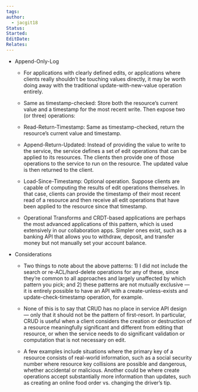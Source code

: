 ```yaml
---
tags: 
author:
  - jacgit18
Status: 
Started: 
EditDate: 
Relates:
---
```



-   Append-Only-Log 
    
    -   For applications with clearly defined edits, or applications where clients really shouldn’t be touching values directly, it may be worth doing away with the traditional update-with-new-value operation entirely. 
        
    -   Same as timestamp-checked: Store both the resource’s current value and a timestamp for the most recent write. Then expose two (or three) operations: 
        
    -   Read-Return-Timestamp: Same as timestamp-checked, return the resource’s current value and timestamp. 
        
    -   Append-Return-Updated: Instead of providing the value to write to the service, the service defines a set of edit operations that can be applied to its resources. The clients then provide one of those operations to the service to run on the resource. The updated value is then returned to the client. 
        
    -   Load-Since-Timestamp: Optional operation. Suppose clients are capable of computing the results of edit operations themselves. In that case, clients can provide the timestamp of their most recent read of a resource and then receive all edit operations that have been applied to the resource since that timestamp. 
        
    -   Operational Transforms and CRDT-based applications are perhaps the most advanced applications of this pattern, which is used extensively in our collaboration apps. Simpler ones exist, such as a banking API that allows you to withdraw, deposit, and transfer money but not manually set your account balance. 
        
    
-   Considerations 
    
    -   Two things to note about the above patterns: 1) I did not include the search or re-ACL/hard-delete operations for any of these, since they’re common to all approaches and largely unaffected by which pattern you pick; and 2) these patterns are not mutually exclusive — it is entirely possible to have an API with a create-unless-exists and update-check-timestamp operation, for example. 
        
    -   None of this is to say that CRUD has no place in service API design — only that it should not be the pattern of first-resort. In particular, CRUD is useful when a client considers the creation or destruction of a resource meaningfully significant and different from editing that resource, or when the service needs to do significant validation or computation that is not necessary on edit. 
        
    -   A few examples include situations where the primary key of a resource consists of real-world information, such as a social security number where resource key collisions are possible and dangerous, whether accidental or malicious. Another could be where create operations accept substantially more information than updates, such as creating an online food order vs. changing the driver’s tip. 
        
